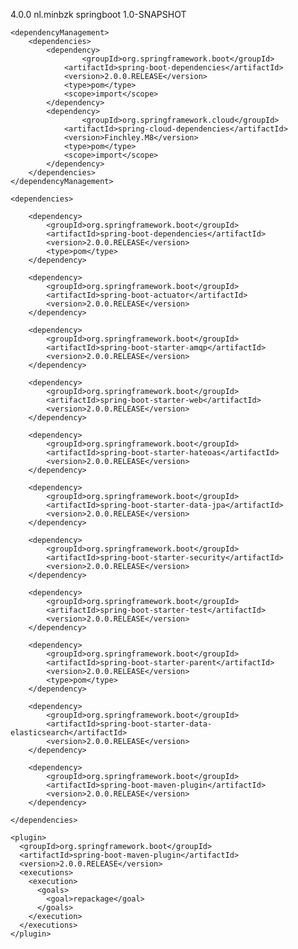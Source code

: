<project xmlns="http://maven.apache.org/POM/4.0.0" xmlns:xsi="http://www.w3.org/2001/XMLSchema-instance"
  xsi:schemaLocation="http://maven.apache.org/POM/4.0.0 http://maven.apache.org/maven-v4_0_0.xsd">

<modelVersion>4.0.0</modelVersion>
	<groupId>nl.minbzk</groupId>
	<artifactId>springboot</artifactId>
	<version>1.0-SNAPSHOT</version>

	<dependencyManagement>
		<dependencies>
			<dependency>
			    	<groupId>org.springframework.boot</groupId>
				<artifactId>spring-boot-dependencies</artifactId>
				<version>2.0.0.RELEASE</version>
				<type>pom</type>
				<scope>import</scope>
			</dependency>
			<dependency>
			    	<groupId>org.springframework.cloud</groupId>
				<artifactId>spring-cloud-dependencies</artifactId>
				<version>Finchley.M8</version>
				<type>pom</type>
				<scope>import</scope>
			</dependency>
		</dependencies>
	</dependencyManagement>

	<dependencies>

		<dependency>
		    <groupId>org.springframework.boot</groupId>
		    <artifactId>spring-boot-dependencies</artifactId>
		    <version>2.0.0.RELEASE</version>
		    <type>pom</type>
		</dependency>

		<dependency>
		    <groupId>org.springframework.boot</groupId>
		    <artifactId>spring-boot-actuator</artifactId>
		    <version>2.0.0.RELEASE</version>
		</dependency>

		<dependency>
		    <groupId>org.springframework.boot</groupId>
		    <artifactId>spring-boot-starter-amqp</artifactId>
		    <version>2.0.0.RELEASE</version>
		</dependency>

		<dependency>
		    <groupId>org.springframework.boot</groupId>
		    <artifactId>spring-boot-starter-web</artifactId>
		    <version>2.0.0.RELEASE</version>
		</dependency>

		<dependency>
		    <groupId>org.springframework.boot</groupId>
		    <artifactId>spring-boot-starter-hateoas</artifactId>
		    <version>2.0.0.RELEASE</version>
		</dependency>

		<dependency>
		    <groupId>org.springframework.boot</groupId>
		    <artifactId>spring-boot-starter-data-jpa</artifactId>
		    <version>2.0.0.RELEASE</version>
		</dependency>

		<dependency>
		    <groupId>org.springframework.boot</groupId>
		    <artifactId>spring-boot-starter-security</artifactId>
		    <version>2.0.0.RELEASE</version>
		</dependency>

		<dependency>
		    <groupId>org.springframework.boot</groupId>
		    <artifactId>spring-boot-starter-test</artifactId>
		    <version>2.0.0.RELEASE</version>
		</dependency>

		<dependency>
		    <groupId>org.springframework.boot</groupId>
		    <artifactId>spring-boot-starter-parent</artifactId>
		    <version>2.0.0.RELEASE</version>
		    <type>pom</type>
		</dependency>

		<dependency>
		    <groupId>org.springframework.boot</groupId>
		    <artifactId>spring-boot-starter-data-elasticsearch</artifactId>
		    <version>2.0.0.RELEASE</version>
		</dependency>

		<dependency>
		    <groupId>org.springframework.boot</groupId>
		    <artifactId>spring-boot-maven-plugin</artifactId>
		    <version>2.0.0.RELEASE</version>
		</dependency>

	</dependencies>

<build>

  <plugins>

    <plugin>
      <groupId>org.springframework.boot</groupId>
      <artifactId>spring-boot-maven-plugin</artifactId>
      <version>2.0.0.RELEASE</version>
      <executions>
        <execution>
          <goals>
            <goal>repackage</goal>
          </goals>
        </execution>
      </executions>
    </plugin>

  </plugins>

</build>

 


</project>
